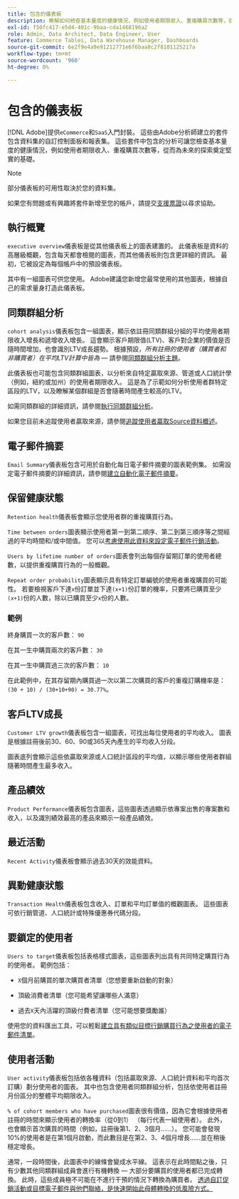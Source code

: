 ```yaml
---
title: 包含的儀表板
description: 瞭解如何檢查基本量度的健康情況，例如使用者期限收入、重複購買次數等，從而為未來的探索奠定堅實的基礎。
exl-id: f50fc417-e5d4-401c-9baa-cda1468196a2
role: Admin, Data Architect, Data Engineer, User
feature: Commerce Tables, Data Warehouse Manager, Dashboards
source-git-commit: 6e2f9e4a9e91212771e6f6baa8c2f8101125217a
workflow-type: tm+mt
source-wordcount: '960'
ht-degree: 0%

---
```


# 包含的儀表板

[!DNL Adobe]提供`eCommerce`和`SaaS`入門封裝。 這些由Adobe分析師建立的套件包含資料集的自訂控制面板和報表集。 這些套件中包含的分析可讓您檢查基本量度的健康情況，例如使用者期限收入、重複購買次數等，從而為未來的探索奠定堅實的基礎。

>[!NOTE]
>
>部分儀表板的可用性取決於您的資料集。

如果您有問題或有興趣將套件新增至您的帳戶，請提交[支援票證](https://experienceleague.adobe.com/docs/commerce-knowledge-base/kb/troubleshooting/miscellaneous/mbi-service-policies.html?lang=zh-Hant)以尋求協助。

## 執行概覽

`executive overview`儀表板是從其他儀表板上的圖表建置的。 此儀表板是資料的高層級概觀，包含每天都會檢閱的圖表，而其他儀表板則包含更詳細的資訊。 最初，它被設定為每個帳戶中的預設儀表板。

其中有一組圖表可供您使用。 Adobe建議您新增您最常使用的其他圖表，根據自己的需求量身打造此儀表板。

## 同類群組分析

`cohort analysis`儀表板包含一組圖表，顯示依註冊同類群組分組的平均使用者期限收入增長和遞增收入增長。 這會顯示客戶期限值(LTV)、客戶對企業的價值是否隨時間增加，也會識別LTV成長趨勢。 根據預設，*所有註冊的使用者（購買者和非購買者）在平均LTV計算中皆為* — 請參閱[同類群組分析主題](../../data-analyst/dev-reports/cohort-rpt-bldr.md)。

此儀表板也可能包含同類群組圖表，以分析來自特定贏取來源、管道或人口統計學（例如，紐約或加州）的使用者期限收入。 這是為了示範如何分析使用者群特定區段的LTV，以及瞭解某個群組是否會隨著時間產生較高的LTV。

如需同類群組的詳細資訊，請參閱[執行同類群組分析](../../data-analyst/dev-reports/cohort-rpt-bldr.md)。

如果您目前未追蹤使用者贏取來源，請參閱[追蹤使用者贏取Source資料概述](../../data-analyst/analysis/google-track-user-acq.md)。

## 電子郵件摘要

`Email Summary`儀表板包含可用於自動化每日電子郵件摘要的圖表範例集。 如需設定電子郵件摘要的詳細資訊，請參閱[建立自動化電子郵件摘要](../../data-user/export-data/email-summaries.md)。  

## 保留健康狀態

`Retention health`儀表板會顯示您使用者群的重複購買行為。

`Time between orders`圖表顯示使用者第一到第二順序、第二到第三順序等之間經過的平均時間和/或中間值。 您可以[考慮使用此資料來設定電子郵件行銷活動](http://blog.rjmetrics.com/acting-on-marketing-data-in-your-rjmetrics-online-dashboard/)。

`Users by lifetime number of orders`圖表會列出每個存留期訂單的使用者總數，以提供重複購買行為的一般概觀。  

`Repeat order probability`圖表顯示具有特定訂單編號的使用者重複購買的可能性。 若要檢視客戶下達`x`份訂單並下達`(x+1)`份訂單的機率，只要將已購買至少`(x+1)`份的人數，除以已購買至少`x`份的人數。

### 範例

終身購買一次的客戶數： `90`

在其一生中購買兩次的客戶數： `30`

在其一生中購買過三次的客戶數： `10`

在此範例中，在其存留期內購買過一次以第二次購買的客戶的重複訂購機率是： `(30 + 10) / (30+10+90) = 30.77%`。

## 客戶LTV成長

`Customer LTV growth`儀表板包含一組圖表，可找出每位使用者的平均收入。 圖表是根據註冊後前30、60、90或365天內產生的平均收入分段。  

圖表底列會顯示這些依贏取來源或人口統計區段的平均值，以顯示哪些使用者群組隨著時間產生最多收入。

## 產品績效

`Product Performance`儀表板包含圖表，這些圖表透過顯示依專案出售的專案數和收入，以及識別績效最高的產品來顯示一般產品績效。

## 最近活動

`Recent Activity`儀表板會顯示過去30天的效能資料。

## 異動健康狀態

`Transaction Health`儀表板包含收入、訂單和平均訂單值的概觀圖表。 這些圖表可依行銷管道、人口統計或特殊優惠券代碼分段。

## 要鎖定的使用者

`Users to target`儀表板包括表格樣式圖表，這些圖表列出具有共同特定購買行為的使用者。 範例包括：

* `X`個月前購買的單次購買者清單（您想要重新啟動的對象）

* 頂級消費者清單（您可能希望讓哪些人滿意）

* 過去`X`天內活躍的頂級付費者清單（您可能想要獎勵誰）

使用您的資料匯出工具，可以輕鬆[建立具有類似目標行銷購買行為之使用者的電子郵件清單](http://blog.rjmetrics.com/creating-contact-lists-for-top-customers/)。

## 使用者活動

`User activity`儀表板包括依各種資料（包括贏取來源、人口統計資料和平均首次訂購）劃分使用者的圖表。 其中也包含使用者同類群組分析，包括依使用者註冊月份區分的整體平均期限收入。

`% of cohort members who have purchased`圖表很有價值，因為它會根據使用者註冊的時間來顯示使用者的轉換率（從0到1） （每行代表一組使用者）。 此外，也會顯示首次購買的時間（例如，註冊後第1、2、3個月……）。 您可能會發現10%的使用者是在第1個月啟動，而此數目是在第2、3、4個月增長……並在稍後穩定增長。

通常，一段時間後，此圖表中的線條會變成水平線。 這表示在此時間點之後，只有少數其他同類群組成員會進行有機轉換 — 大部分要購買的使用者都已完成轉換。 此時，這些成員極不可能在不進行干預的情況下轉換為購買者。 [透過自訂促銷活動或目標電子郵件與他們聯絡，是快速開始此母體轉換的低風險方式。](http://blog.rjmetrics.com/acting-on-marketing-data-in-your-rjmetrics-online-dashboard/)
